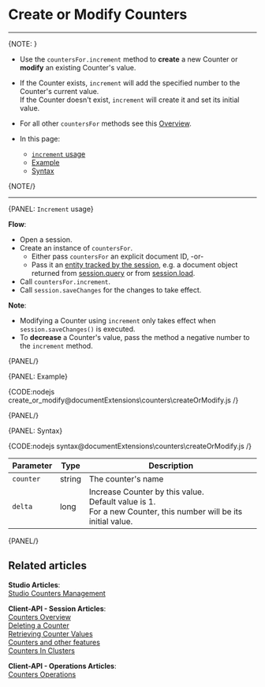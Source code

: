 # Create or Modify Counters
---

{NOTE: }

* Use the `countersFor.increment` method to **create** a new Counter or **modify** an existing Counter's value.  

*  If the Counter exists, `increment` will add the specified number to the Counter's current value.  
   If the Counter doesn't exist, `increment` will create it and set its initial value.  

* For all other `countersFor` methods see this [Overview](../../document-extensions/counters/overview#counter-methods-and-the--object).

* In this page:
  - [`increment` usage](../../document-extensions/counters/create-or-modify#increment-usage)
  - [Example](../../document-extensions/counters/create-or-modify#example)
  - [Syntax](../../document-extensions/counters/create-or-modify#syntax)

{NOTE/}

---

{PANEL: `Increment` usage}

 __Flow__:  

* Open a session.  
* Create an instance of `countersFor`.  
    * Either pass `countersFor` an explicit document ID, -or-  
    * Pass it an [entity tracked by the session](../../client-api/session/loading-entities), 
      e.g. a document object returned from [session.query](../../client-api/session/querying/how-to-query) or from [session.load](../../client-api/session/loading-entities#load).  
* Call `countersFor.increment`.
* Call `session.saveChanges` for the changes to take effect.  

__Note__:

* Modifying a Counter using `increment` only takes effect when `session.saveChanges()` is executed.  
* To __decrease__ a Counter's value, pass the method a negative number to the `increment` method.  

{PANEL/}

{PANEL: Example}

{CODE:nodejs create_or_modify@documentExtensions\counters\createOrModify.js /}

{PANEL/}

{PANEL: Syntax}

{CODE:nodejs syntax@documentExtensions\counters\createOrModify.js /}

| Parameter     | Type    | Description                                                                                                          |
|---------------|---------|----------------------------------------------------------------------------------------------------------------------|
| `counter`     | string  | The counter's name                                                                                                   |
| `delta`       | long    | Increase Counter by this value.<br>Default value is 1.<br>For a new Counter, this number will be its initial value. |

{PANEL/}

## Related articles

**Studio Articles**:  
[Studio Counters Management](../../studio/database/document-extensions/counters#counters)  

**Client-API - Session Articles**:  
[Counters Overview](../../document-extensions/counters/overview)  
[Deleting a Counter](../../document-extensions/counters/delete)  
[Retrieving Counter Values](../../document-extensions/counters/retrieve-counter-values)  
[Counters and other features](../../document-extensions/counters/counters-and-other-features)  
[Counters In Clusters](../../document-extensions/counters/counters-in-clusters)  

**Client-API - Operations Articles**:  
[Counters Operations](../../client-api/operations/counters/get-counters#operations--counters--how-to-get-counters)  
